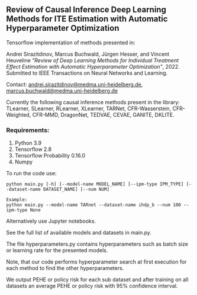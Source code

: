 ## Review of Causal Inference Deep Learning Methods for ITE Estimation with Automatic Hyperparameter Optimization

Tensorflow implementation of methods presented in:

Andrei Sirazitdinov, Marcus Buchwald, Jürgen Hesser, and Vincent Heuveline _"Review of Deep Learning Methods for Individual Treatment Effect Estimation with Automatic Hyperparameter Optimization"_, 2022. Submitted to IEEE Transactions on Neural Networks and Learning.

Contact: andrei.sirazitdinov@medma.uni-heidelberg.de, marcus.buchwald@medma.uni-heidelberg.de

Currently the following causal inference methods present in the library: TLearner, SLearner, RLearner, XLearner, TARNet, CFR-Wasserstein, CFR-Weighted, CFR-MMD, DragonNet, TEDVAE, CEVAE, GANITE, DKLITE.
  

### Requirements:
1. Python 3.9
2. Tensorflow 2.8 
3. Tensorflow Probability 0.16.0 
4. Numpy

To run the code use:
```
python main.py [-h] [--model-name MODEL_NAME] [--ipm-type IPM_TYPE] [--dataset-name DATASET_NAME] [--num NUM]

Example:
python main.py --model-name TARnet --dataset-name ihdp_b --num 100 --ipm-type None

```
Alternatively use Jupyter notebooks.  

See the full list of available models and datasets in main.py.  

The file hyperparameters.py contains hyperparameters such as batch size or learning rate for the presented models.  

Note, that our code performs hyperparameter search at first execution for each method to find the other hyperparameters.

We output PEHE or policy risk for each sub dataset and after training on all datasets an average PEHE or policy risk with 95% confidence interval.
